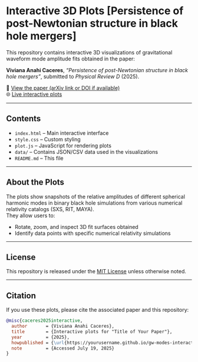 # Interactive 3D Plots [Persistence of post-Newtonian structure in black hole mergers]

This repository contains interactive 3D visualizations of gravitational waveform mode amplitude fits obtained in the paper:

**Viviana Anahi Caceres**, *“Persistence of post-Newtonian structure in black hole mergers”*, submitted to *Physical Review D* (2025).

📄 [View the paper (arXiv link or DOI if available)](https://arxiv.org/abs/xxxxx)  
🌐 [Live interactive plots](https://yourusername.github.io/gw-modes-interactive/)

---

## Contents

- `index.html` – Main interactive interface
- `style.css` – Custom styling
- `plot.js` – JavaScript for rendering plots
- `data/` – Contains JSON/CSV data used in the visualizations
- `README.md` – This file

---

## About the Plots

The plots show snapshots of the relative amplitudes of different spherical harmonic modes in binary black hole simulations from various numerical relativity catalogs (SXS, RIT, MAYA).  
They allow users to:
- Rotate, zoom, and inspect 3D fit surfaces obtained
- Identify data points with specific numerical relativity simulations

---

## License

This repository is released under the [MIT License](LICENSE) unless otherwise noted.

---

## Citation

If you use these plots, please cite the associated paper and this repository:

```bibtex
@misc{caceres2025interactive,
  author       = {Viviana Anahi Caceres},
  title        = {Interactive plots for "Title of Your Paper"},
  year         = {2025},
  howpublished = {\url{https://yourusername.github.io/gw-modes-interactive/}},
  note         = {Accessed July 19, 2025}
}
